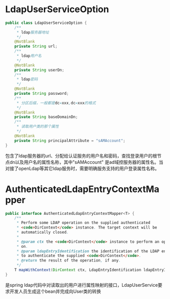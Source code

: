 # LdapUserServiceOption

```java
public class LdapUserServiceOption {
    /**
     * ldap服务器地址
     */
    @NotBlank
    private String url;
    /**
     * ldap用户名
     */
    @NotBlank
    private String userDn;
    /**
     * ldap密码
     */
    @NotBlank
    private String password;
    /**
     * 分区后缀，一般都是dc=xxx,dc=xxx的格式
     */
    @NotBlank
    private String baseDomainDn;
    /**
     * 读取用户类的那个属性
     */
    @NotBlank
    private String principalAttribute = "sAMAccount";
}
```

包含了ldap服务器的url、分配给认证服务的用户名和密码，查找登录用户的根节点dn以及用户名的属性名称，其中"sAMAccount"
是ad域控服务器的属性名。当对接了openLdap等其它ldap服务时，需要明确服务支持的用户登录属性名称。

# AuthenticatedLdapEntryContextMapper

```java
public interface AuthenticatedLdapEntryContextMapper<T> {
    /**
     * Perform some LDAP operation on the supplied authenticated
     * <code>DirContext</code> instance. The target context will be
     * automatically closed.
     *
     * @param ctx the <code>DirContext</code> instance to perform an operation
     * on.
     * @param ldapEntryIdentification the identification of the LDAP entry used
     * to authenticate the supplied <code>DirContext</code>.
     * @return the result of the operation, if any.
     */
    T mapWithContext(DirContext ctx, LdapEntryIdentification ldapEntryIdentification);
}
```

是spring ldap代码中对读取出的用户进行属性映射的接口，LdapUserService要求开发人员生成这个bean并完成向User类的转换
